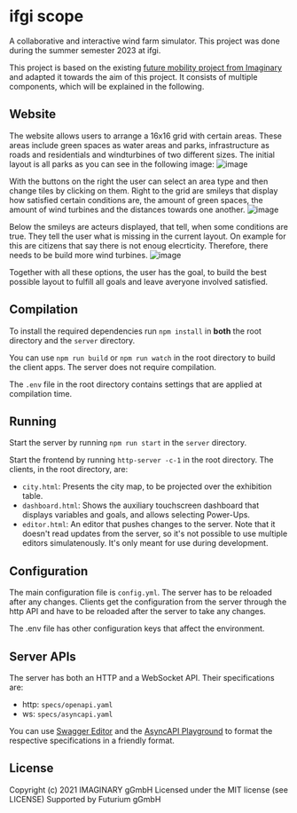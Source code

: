 # ifgi scope

A collaborative and interactive wind farm simulator. This project was done during the summer semester 2023 at ifgi.

This project is based on the existing [future mobility project from Imaginary ]([url](https://github.com/IMAGINARY/future-mobility)) and adapted it towards the aim of this project.
It consists of multiple components, which will be explained in the following.

## Website
The website allows users to arrange a 16x16 grid with certain areas. These areas include green spaces as water areas and parks, infrastructure as roads and residentials and windturbines of two different sizes. The initial layout is all parks as you can see in the following image:
![image](https://github.com/ifgiscope/wind-turbines/assets/46593824/638e8b53-d139-422c-9714-a5f697f3036d)

With the buttons on the right the user can select an area type and then change tiles by clicking on them. Right to the grid are smileys that display how satisfied certain conditions are, the amount of green spaces, the amount of wind turbines and the distances towards one another. 
![image](https://github.com/ifgiscope/wind-turbines/assets/46593824/a94634a1-71ac-4406-a474-74ff8e88c408)

Below the smileys are acteurs displayed, that tell, when some conditions are true. They tell the user what is missing in the current layout. On example for this are citizens that say there is not enoug elecrticity. Therefore, there needs to be build more wind turbines. 
![image](https://github.com/ifgiscope/wind-turbines/assets/46593824/6039f364-5388-416a-9d72-7594a5a0a240)

Together with all these options, the user has the goal, to build the best possible layout to fulfill all goals and leave averyone involved satisfied.


## Compilation

To install the required dependencies run `npm install` in **both** the root directory and the
`server` directory.

You can use `npm run build` or `npm run watch` in the root directory to build the client apps. The
server does not require compilation.

The `.env` file in the root directory contains settings that are applied at compilation time.

## Running

Start the server by running `npm run start` in the `server` directory.

Start the frontend by running `http-server -c-1` in the root directory.
The clients, in the root directory, are:

- `city.html`: Presents the city map, to be projected over the exhibition table.
- `dashboard.html`: Shows the auxiliary touchscreen dashboard that displays variables and goals,
  and allows selecting Power-Ups.
- `editor.html`: An editor that pushes changes to the server. Note that it doesn't read updates from
  the server, so it's not possible to use multiple editors simulatenously. It's only meant for
  use during development.

## Configuration

The main configuration file is `config.yml`. The server has to be reloaded after any changes.
Clients get the configuration from the server through the http API and have to be reloaded after
the server to take any changes.

The .env file has other configuration keys that affect the environment.

## Server APIs

The server has both an HTTP and a WebSocket API. Their specifications are:

- http: `specs/openapi.yaml`
- ws: `specs/asyncapi.yaml`

You can use [Swagger Editor](https://editor.swagger.io/) and the
[AsyncAPI Playground](https://playground.asyncapi.io/) to format the respective specifications in
a friendly format.

## License

Copyright (c) 2021 IMAGINARY gGmbH
Licensed under the MIT license (see LICENSE)
Supported by Futurium gGmbH

